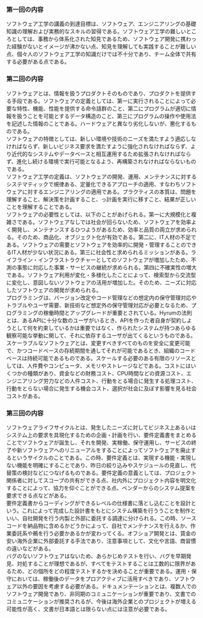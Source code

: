 ### 第一回の内容  
ソフトウェア工学の講義の到達目標は、ソフトウェア、エンジニアリングの基礎知識の理解および実務的なスキルの習得である。ソフトウェア工学の難しいところとしては、事務から体系化された知見であるため、ソフトウェア開発に携わった経験がないとイメージが沸かない点、知見を理解しても実践することが難しい点、個々人のソフトウェア工学の知識だけでは不十分であり、チーム全体で共有する必要がある点である。
  
### 第二回の内容  
ソフトウェアとは、情報を扱うプロダクトそのものであり、プロダクトを提供する手段である。ソフトウェアの定義としては、第一に実行されることによって必要な特性、機能、性能を提供する命令語群のこと、第二にプログラムが適切に情報を扱うことを可能とするデータ構造のこと、第三にプログラムの操作や使用法を記述した情報のことである。ハードウェアと異なり劣化しないが、悪化するものである。  
ソフトウェアの特徴としては、新しい環境や技術のニーズを満たすよう適応しなければならず、新しいビジネス要求を満たすように強化されなければならず、より近代的なシステムやデータベースと相互運用するため拡張されなければならず、進化し続ける環境で実行可能となるよう、再構築されなければならないものである。  
ソフトウェア工学の定義は、ソフトウェアの開発、運用、メンテナンスに対するシステマティックで規律ある、定量化できるアプローチの適用、すなわちソフトウェアに対するエンジニアリングの適用である。プラクティスの本質は、問題を理解すること、解決策を計画すること、っ計画を実行に移すこと、結果が正しいことを理解することである。  
ソフトウェアの必要性としては、以下のことがあげられる。第一に大規模化と複雑さである。ソフトウェアなしでは社会が回らないため、ソフトウェアを効率よく開発し、メンテナンスするひつようがあるため、効率と品質の両立が求められる。そのため、商品化、オブジェクト化が有効である。第二に、IT人材の不足である。ソフトウェアの需要とソフトウェアを効率的に開発・管理することのできるIT人材が少ない状況にある。第三に社会性と求められるミッションがある。ライフライン・インフラストラクチャーとしてのソフトウェアが増加したため、不測の事態に対応した事業・サービスの継続が求められる。第四に不確実性の増大である。ソフトウェア利用が変化・多様化したことによって、検索型から交流型に変化し、意図しないソフトウェアの活用が増加した。そのため、ニーズに対応したソフトウェアの開発が求められる。  
プログラミングは、バージョン改定やコード管理などの想定内の保守管理対応やトラブルやユーザ需要、新技術など想定外の保守管理対応が必要となるため、プログラミングの稼働時間とアップグレードが重要とされている。Hyrumの法則とは、あるAPIに十分な数のユーザがいるとき、APIを作った者自身が契約しようとして何を約束しているかは重要ではなく、作られたシステムが持つあらゆる観察可能な挙動に関して、それに依存するユーザが出てくるというものである。スケーラブルなソフトウェアとは、変更すべきすべてのものを安全に変更可能で、かつコードベースの存続期間を通してそれが可能であるとき、組織のコードベースは持続可能であるものである。スケールする必要のある有限のリソースとしては、人件費やコンピュータ、メモリやストレージなどである。コストにはいくつかの種類があり、資金などの財務コスト、CPU時間などの資源コスト、エンジニアリング労力などの人件コスト、行動をとる場合に発生する処理コスト、行動をとらない場合に発生する機会コスト、選択が社会に及ぼす影響を見る社会コストがある。  
### 第三回の内容  
ソフトウェアライフサイクルとは、発生したニーズに対してビジネス上あるいはシステム上の要求を具現化するための企画・計画を行い、要件定義書をまとめることでソフトウェアが誕生し、それを開発、実稼働、保守運用し、サービスの終了や新ソフトウェアへのリニューアルをすることによってソフトウェアを廃止するというサイクルのことである。この時、要件定義とは、実現する機能・実現しない機能を明確にすることであり、昨日の絞り込みやスケジュールの見直し、代替策の検討などにつなげるものである。要件定義の意義としては、プロジェクト関係者に対してスコープの共有ができる点、社内外にプロジェクト内容を明文化することによって、協力を仰ぐことができる点、ベンダーからのシステム提案を要求できる点などがある。  
要件定義書からコーディングができるレベルの仕様書に落とし込むことを設計という。これによって完成した設計書をもとにシステム構築を行ううことを制作といい、自社開発を行う内製と外部に委託する調達に分けられる。この時、ソースコードを納品物に含めるかどうかによって、自社でメンテナンスを行えるか、作業委託系や鵜を行う必要かあるかが変わってくる。オフショア開発とは、賃金の安い海外企業に外部委託する手法であり、注意事項として、文化や言語、商習慣の違いなどがある。  
バグのないソフトウェアはないため、あらかじめテストを行い、バグを早期発見、対処することが理想であるが、すべてをテストすることは工数的に限界があるため、どの個所をどの程度テストするかを決めることが重要である。運用・保守においては、稼働後のデータをプロアクティブに活用すべきであり、ソフトウェア以外の要因を考慮する必要がある。ドキュメンテーションとは、複数人でのソフトウェア開発であり、非同期のコミュニケーションが重要であり、文書でのコミュニケーションが推奨されるが、今後は海外企業とのプロジェクトが増える可能性が高く、文書が日本語とは限らない点には注意が必要である。